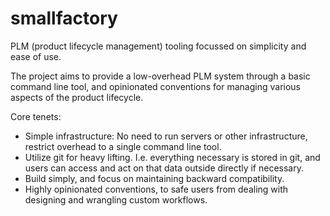 # smallfactory
PLM (product lifecycle management) tooling focussed on simplicity and ease of use.

The project aims to provide a low-overhead PLM system through a basic command line tool, and opinionated conventions for managing various aspects of the product lifecycle.

Core tenets:
  * Simple infrastructure: No need to run servers or other infrastructure, restrict overhead to a single command line tool.
  * Utilize git for heavy lifting. I.e. everything necessary is stored in git, and users can access and act on that data outside directly if necessary.
  * Build simply, and focus on maintaining backward compatibility.
  * Highly opinionated conventions, to safe users from dealing with designing and wrangling custom workflows.